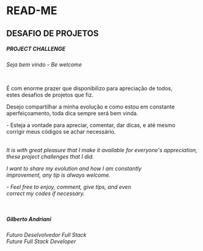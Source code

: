 # READ-ME

## DESAFIO DE PROJETOS

##### PROJECT CHALLENGE

*Seja bem vindo*  - *Be welcome*

<br>

<p>É com enorme prazer que disponibilizo para apreciação de todos,<br> 
estes desafios de projetos que fiz.

<p>Desejo compartilhar a minha evolução e como estou em constante<br>
aperfeiçoamento, toda dica sempre será bem vinda.

<p>- Esteja a vontade para apreciar, comentar, dar dicas, e até mesmo <br>
corrigir meus códigos se achar necessário.

<br>
<br>

*<p>It is with great pleasure that I make it available for everyone's appreciation,<br>
these project challenges that I did. </p>*

*<p>I want to share my evolution and how I am constantly <br>
improvement, any tip is always welcome. </p>*

*<p>- Feel free to enjoy, comment, give tips, and even <br>
correct my codes if necessary. </p>*

<br>

##### Gilberto Andriani
*Futuro Deselvolvedor Full Stack* <br>
*Future Full Stack Developer*
